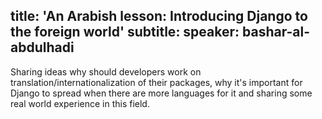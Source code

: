 title: 'An Arabish lesson: Introducing Django to the foreign world'
subtitle:
speaker: bashar-al-abdulhadi
---
Sharing ideas why should developers work on translation/internationalization of
their packages, why it's important for Django to spread when there are more
languages for it and sharing some real world experience in this field.
